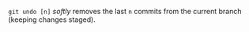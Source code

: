```git undo [n]``` <i>softly</i> removes the last ```n``` commits from the current branch (keeping changes staged).
